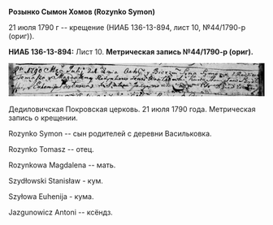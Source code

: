 **Розынко Сымон Хомов (Rozynko Symon)**

21 июля 1790 г -- крещение (НИАБ 136-13-894, лист 10, №44/1790-р
(ориг)).

**НИАБ 136-13-894:** Лист 10. **Метрическая запись №44/1790-р (ориг).**

![](./media/0bf48e4b3bc96e75ae5ab9851e9bb3196bf140e3.png)

Дедиловичская Покровская церковь. 21 июля 1790 года. Метрическая запись
о крещении.

Rozynko Symon -- сын родителей с деревни Васильковка.

Rozynko Tomasz -- отец.

Rozynkowa Magdalena -- мать.

Szydłowski Stanisław - кум.

Szyłowa Euhenija - кума.

Jazgunowicz Antoni -- ксёндз.
